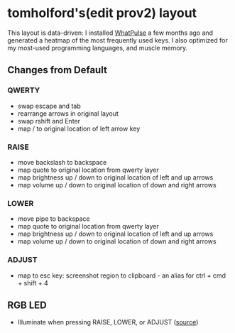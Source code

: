 # tomholford's(edit prov2) layout

This layout is data-driven: I installed [WhatPulse](https://whatpulse.org/) a few months ago and generated a heatmap of the most frequently used keys. I also optimized for my most-used programming languages, and muscle memory.

## Changes from Default

### QWERTY

- swap escape and tab
- rearrange arrows in original layout
- swap rshift and Enter
- map / to original location of left arrow key

### RAISE

- move backslash to backspace
- map quote to original location from qwerty layer
- map brightness up / down to original location of left and up arrows
- map volume up / down to original location of down and right arrows

### LOWER

- move pipe to backspace
- map quote to original location from qwerty layer
- map brightness up / down to original location of left and up arrows
- map volume up / down to original location of down and right arrows

### ADJUST

- map to esc key: screenshot region to clipboard - an alias for ctrl + cmd + shift + 4

## RGB LED

- Illuminate when pressing RAISE, LOWER, or ADJUST ([source](https://www.reddit.com/r/olkb/comments/8wvk8s/custom_rgb_configuration_by_keycodelayer/))
